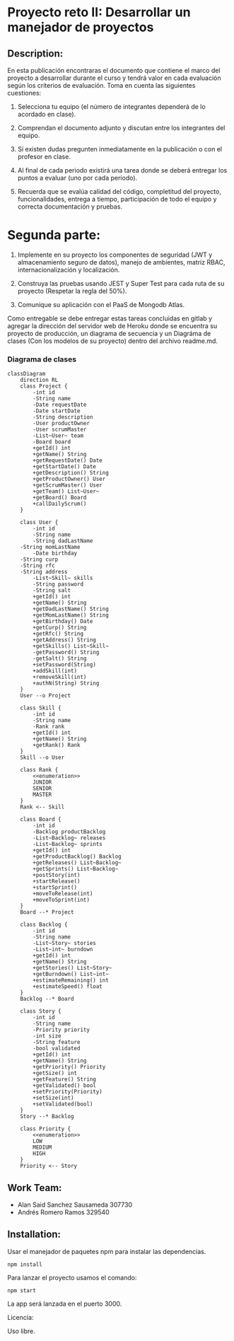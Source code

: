 # Proyecto reto II: Desarrollar un manejador de proyectos

## Description:
En esta publicación encontraras el documento que contiene el marco del proyecto a desarrollar durante el curso y tendrá valor en cada evaluación según los criterios de evaluación. Toma en cuenta las siguientes cuestiones:

1) Selecciona tu equipo (el número de integrantes dependerá de lo acordado en clase).

2) Comprendan el documento adjunto y discutan entre los integrantes del equipo.

3) Sí existen dudas pregunten inmediatamente en la publicación o con el profesor en clase.

4) Al final de cada periodo existirá una tarea donde se deberá entregar los puntos a evaluar (uno por cada periodo).

5) Recuerda que se evalúa calidad del código, completitud del proyecto, funcionalidades, entrega a tiempo, participación de todo el equipo y correcta documentación y pruebas.

# Segunda parte:
1) Implemente en su proyecto los componentes de seguridad (JWT y almacenamiento seguro de datos), manejo de ambientes, matriz RBAC, internacionalización y localización.

2) Construya las pruebas usando JEST y Super Test para cada ruta de su proyecto (Respetar la regla del 50%).

3) Comunique su aplicación con el PaaS de Mongodb Atlas.

Como entregable se debe entregar estas tareas concluidas en gitlab y agregar la dirección del servidor web de Heroku donde se encuentra su proyecto de producción, un diagrama de secuencia y un Diagráma de clases (Con los modelos de su proyecto) dentro del archivo readme.md.


### Diagrama de clases

```mermaid
classDiagram
	direction RL
	class Project {
		-int id
		-String name
		-Date requestDate
		-Date startDate
		-String description
		-User productOwner
		-User scrumMaster
		-List~User~ team
		-Board board
		+getId() int
		+getName() String
		+getRequestDate() Date
		+getStartDate() Date
		+getDescription() String
		+getProductOwner() User
		+getScrumMaster() User
		+getTeam() List~User~
		+getBoard() Board
		+callDailyScrum()
	}

	class User {
		-int id
		-String name
		-String dadLastName
    -String momLastName
		-Date birthday
    -String curp
    -String rfc
    -String address
		-List~Skill~ skills
		-String password
		-String salt
		+getId() int
		+getName() String
		+getDadLastName() String
		+getMomLastName() String
		+getBirthday() Date
		+getCurp() String
		+getRfc() String
		+getAddress() String
		+getSkills() List~Skill~
		-getPassword() String
		-getSalt() String
		+setPassword(String)
		+addSkill(int)
		+removeSkill(int)
		+authN(String) String
	}
	User --o Project

	class Skill {
		-int id
		-String name
		-Rank rank
		+getId() int
		+getName() String
		+getRank() Rank
	}
	Skill --o User

	class Rank {
		<<enumeration>>
		JUNIOR
		SENIOR
		MASTER
	}
	Rank <-- Skill

	class Board {
		-int id
		-Backlog productBacklog
		-List~Backlog~ releases
		-List~Backlog~ sprints
		+getId() int
		+getProductBacklog() Backlog
		+getReleases() List~Backlog~
		+getSprints() List~Backlog~
		+postStory(int)
		+startRelease()
		+startSprint()
		+moveToRelease(int)
		+moveToSprint(int)
	}
	Board --* Project

	class Backlog {
		-int id
		-String name
		-List~Story~ stories
		-List~int~ burndown
		+getId() int
		+getName() String
		+getStories() List~Story~
		+getBurndown() List~int~
		+estimateRemaining() int
		+estimateSpeed() float
	}
	Backlog --* Board

	class Story {
		-int id
		-String name
		-Priority priority
		-int size
		-String feature
		-bool validated
		+getId() int
		+getName() String
		+getPriority() Priority
		+getSize() int
		+getFeature() String
		+getValidated() bool
		+setPriority(Priority)
		+setSize(int)
		+setValidated(bool)
	}
	Story --* Backlog

	class Priority {
		<<enumeration>>
		LOW
		MEDIUM
		HIGH
	}
	Priority <-- Story
```


## Work Team:
* Alan Said Sanchez Sausameda 307730
* Andrés Romero Ramos 329540

## Installation:

Usar el manejador de paquetes npm para instalar las dependencias.
```
npm install
```
Para lanzar el proyecto usamos el comando:

```
npm start
```

La app será lanzada en el puerto 3000.

Licencia:

Uso libre.

